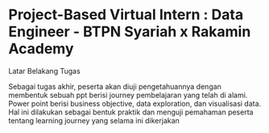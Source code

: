 # Project-Based Virtual Intern : Data Engineer - BTPN Syariah x Rakamin Academy
Latar Belakang Tugas

Sebagai tugas akhir, peserta akan diuji pengetahuannya dengan membentuk sebuah ppt berisi journey pembelajaran yang telah di alami. Power point berisi business objective, data exploration, dan visualisasi data. Hal ini dilakukan sebagai bentuk praktik dan menguji pemahaman peserta tentang learning journey yang selama ini dikerjakan
